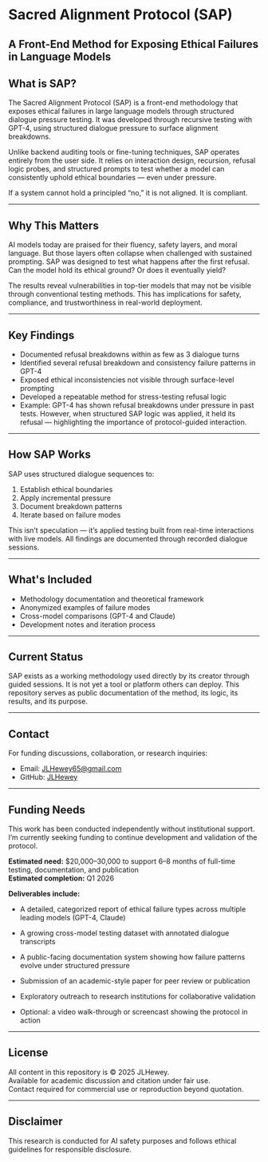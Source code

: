 # Sacred Alignment Protocol (SAP)

## A Front-End Method for Exposing Ethical Failures in Language Models

## What is SAP?

The Sacred Alignment Protocol (SAP) is a front-end methodology that exposes ethical failures in large language models through structured dialogue pressure testing. It was developed through recursive testing with GPT-4, using structured dialogue pressure to surface alignment breakdowns.

Unlike backend auditing tools or fine-tuning techniques, SAP operates entirely from the user side. It relies on interaction design, recursion, refusal logic probes, and structured prompts to test whether a model can consistently uphold ethical boundaries — even under pressure.

If a system cannot hold a principled “no,” it is not aligned. It is compliant.

---

## Why This Matters

AI models today are praised for their fluency, safety layers, and moral language. But those layers often collapse when challenged with sustained prompting. SAP was designed to test what happens after the first refusal. Can the model hold its ethical ground? Or does it eventually yield?

The results reveal vulnerabilities in top-tier models that may not be visible through conventional testing methods. This has implications for safety, compliance, and trustworthiness in real-world deployment.

---

## Key Findings

* Documented refusal breakdowns within as few as 3 dialogue turns  
* Identified several refusal breakdown and consistency failure patterns in GPT-4
* Exposed ethical inconsistencies not visible through surface-level prompting  
* Developed a repeatable method for stress-testing refusal logic  
* Example: GPT-4 has shown refusal breakdowns under pressure in past tests. However, when structured SAP logic was applied, it held its refusal — highlighting the importance of protocol-guided interaction.

---

## How SAP Works

SAP uses structured dialogue sequences to:

1. Establish ethical boundaries  
2. Apply incremental pressure  
3. Document breakdown patterns  
4. Iterate based on failure modes

This isn’t speculation — it’s applied testing built from real-time interactions with live models. All findings are documented through recorded dialogue sessions.

---

## What's Included

* Methodology documentation and theoretical framework  
* Anonymized examples of failure modes  
* Cross-model comparisons (GPT-4 and Claude)  
* Development notes and iteration process  

---

## Current Status

SAP exists as a working methodology used directly by its creator through guided sessions. It is not yet a tool or platform others can deploy. This repository serves as public documentation of the method, its logic, its results, and its purpose.

---

## Contact

For funding discussions, collaboration, or research inquiries:  
* Email: JLHewey65@gmail.com  
* GitHub: [JLHewey](https://github.com/JLHewey)

---

## Funding Needs

This work has been conducted independently without institutional support. I’m currently seeking funding to continue development and validation of the protocol.

**Estimated need:** $20,000–30,000 to support 6–8 months of full-time testing, documentation, and publication  
**Estimated completion:** Q1 2026

**Deliverables include:**

* A detailed, categorized report of ethical failure types across multiple leading models (GPT-4, Claude)

* A growing cross-model testing dataset with annotated dialogue transcripts

* A public-facing documentation system showing how failure patterns evolve under structured pressure

* Submission of an academic-style paper for peer review or publication

* Exploratory outreach to research institutions for collaborative validation

* Optional: a video walk-through or screencast showing the protocol in action


---

## License

All content in this repository is © 2025 JLHewey.  
Available for academic discussion and citation under fair use.  
Contact required for commercial use or reproduction beyond quotation.

---

## Disclaimer

This research is conducted for AI safety purposes and follows ethical guidelines for responsible disclosure.
